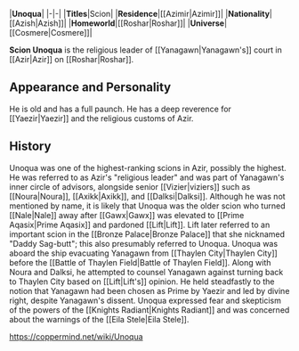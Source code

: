 |**Unoqua**|
|-|-|
|**Titles**|Scion|
|**Residence**|[[Azimir\|Azimir]]|
|**Nationality**|[[Azish\|Azish]]|
|**Homeworld**|[[Roshar\|Roshar]]|
|**Universe**|[[Cosmere\|Cosmere]]|

**Scion Unoqua** is the religious leader of [[Yanagawn\|Yanagawn's]] court in [[Azir\|Azir]] on [[Roshar\|Roshar]].

## Appearance and Personality
He is old and has a full paunch. He has a deep reverence for [[Yaezir\|Yaezir]] and the religious customs of Azir.

## History
Unoqua was one of the highest-ranking scions in Azir, possibly the highest. He was referred to as Azir's "religious leader" and was part of Yanagawn's inner circle of advisors, alongside senior [[Vizier\|viziers]] such as [[Noura\|Noura]], [[Axikk\|Axikk]], and [[Dalksi\|Dalksi]]. Although he was not mentioned by name, it is likely that Unoqua was the older scion who turned [[Nale\|Nale]] away after [[Gawx\|Gawx]] was elevated to [[Prime Aqasix\|Prime Aqasix]] and pardoned [[Lift\|Lift]]. Lift later referred to an important scion in the [[Bronze Palace\|Bronze Palace]] that she nicknamed "Daddy Sag-butt"; this also presumably referred to Unoqua.
Unoqua was aboard the ship evacuating Yanagawn from [[Thaylen City\|Thaylen City]] before the [[Battle of Thaylen Field\|Battle of Thaylen Field]]. Along with Noura and Dalksi, he attempted to counsel Yanagawn against turning back to Thaylen City based on [[Lift\|Lift's]] opinion. He held steadfastly to the notion that Yanagawn had been chosen as Prime by Yaezir and led by divine right, despite Yanagawn's dissent. Unoqua expressed fear and skepticism of the powers of the [[Knights Radiant\|Knights Radiant]] and was concerned about the warnings of the [[Eila Stele\|Eila Stele]].



https://coppermind.net/wiki/Unoqua